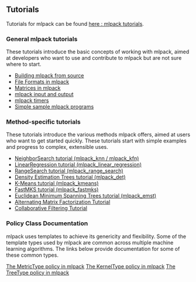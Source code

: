 
## Tutorials

Tutorials for mlpack can be found [here : mlpack tutorials](http://www.mlpack.org/tutorials.html).


### General mlpack tutorials

These tutorials introduce the basic concepts of working with mlpack, aimed at developers who want to use and contribute to mlpack but are not sure where to start.

* [Building mlpack from source](http://www.mlpack.org/docs/mlpack-git/doxygen.php?doc=build.html)
* [File Formats in mlpack](http://www.mlpack.org/docs/mlpack-git/doxygen.php?doc=formatdoc.html)
* [Matrices in mlpack](http://www.mlpack.org/docs/mlpack-git/doxygen.php?doc=matrices.html)
* [mlpack input and output](http://www.mlpack.org/docs/mlpack-git/doxygen.php?doc=iodoc.html)
* [mlpack timers](http://www.mlpack.org/docs/mlpack-git/doxygen.php?doc=timer.html)
* [Simple sample mlpack programs](http://www.mlpack.org/docs/mlpack-git/doxygen.php?doc=sample.html)


### Method-specific tutorials

These tutorials introduce the various methods mlpack offers, aimed at users who want to get started quickly. These tutorials start with simple examples and progress to complex, extensible uses.

* [NeighborSearch tutorial (mlpack_knn / mlpack_kfn)](http://www.mlpack.org/docs/mlpack-git/doxygen.php?doc=nstutorial.html)
* [LinearRegression tutorial (mlpack_linear_regression)](http://www.mlpack.org/docs/mlpack-git/doxygen.php?doc=lrtutorial.html)
* [RangeSearch tutorial (mlpack_range_search)](http://www.mlpack.org/docs/mlpack-git/doxygen.php?doc=rstutorial.html)
* [Density Estimation Trees tutorial (mlpack_det)](http://www.mlpack.org/docs/mlpack-git/doxygen.php?doc=dettutorial.html)
* [K-Means tutorial (mlpack_kmeans)](http://www.mlpack.org/docs/mlpack-git/doxygen.php?doc=kmtutorial.html)
* [FastMKS tutorial (mlpack_fastmks)](http://www.mlpack.org/docs/mlpack-git/doxygen.php?doc=fmkstutorial.html)
* [Euclidean Minimum Spanning Trees tutorial (mlpack_emst)](http://www.mlpack.org/docs/mlpack-git/doxygen.php?doc=emst_tutorial.html)
* [Alternating Matrix Factorization Tutorial](http://www.mlpack.org/docs/mlpack-git/doxygen.php?doc=amftutorial.html)
* [Collaborative Filtering Tutorial](http://www.mlpack.org/docs/mlpack-git/doxygen.php?doc=cftutorial.html)


### Policy Class Documentation

mlpack uses templates to achieve its genericity and flexibility. Some of the template types used by mlpack are common across multiple machine learning algorithms. The links below provide documentation for some of these common types.

[The MetricType policy in mlpack](http://www.mlpack.org/docs/mlpack-git/doxygen.php?doc=metrics.html)
[The KernelType policy in mlpack](http://www.mlpack.org/docs/mlpack-git/doxygen.php?doc=kernels.html)
[The TreeType policy in mlpack](http://www.mlpack.org/docs/mlpack-git/doxygen.php?doc=trees.html)